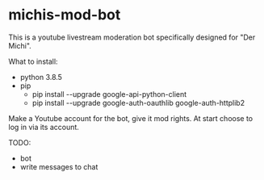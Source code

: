 # michis-mod-bot

This is a youtube livestream moderation bot specifically designed for "Der Michi".

What to install:

-   python 3.8.5
-   pip
    -   pip install --upgrade google-api-python-client
    -   pip install --upgrade google-auth-oauthlib google-auth-httplib2

Make a Youtube account for the bot, give it mod rights.
At start choose to log in via its account.

TODO:

-   bot
-   write messages to chat
